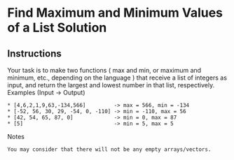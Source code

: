 # Find Maximum and Minimum Values of a List Solution

## Instructions

Your task is to make two functions ( max and min, or maximum and minimum, etc., depending on the language ) that receive a list of integers as input, and return the largest and lowest number in that list, respectively.
Examples (Input -> Output)

```
* [4,6,2,1,9,63,-134,566]         -> max = 566, min = -134
* [-52, 56, 30, 29, -54, 0, -110] -> min = -110, max = 56
* [42, 54, 65, 87, 0]             -> min = 0, max = 87
* [5]                             -> min = 5, max = 5
```
Notes

    You may consider that there will not be any empty arrays/vectors.

